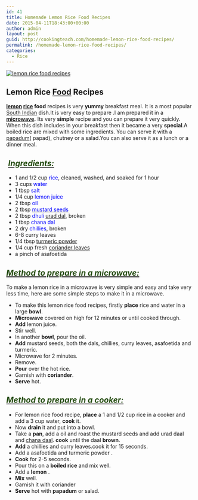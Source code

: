 ```yaml
---
id: 41
title: Homemade Lemon Rice Food Recipes
date: 2015-04-11T18:43:00+00:00
author: admin
layout: post
guid: http://cookingteach.com/homemade-lemon-rice-food-recipes/
permalink: /homemade-lemon-rice-food-recipes/
categories:
  - Rice
---
```


[![lemon rice food recipes](http://1.bp.blogspot.com/-cpIp-6dNL1U/VSljJVwNN5I/AAAAAAAAAPA/k08MiURwegQ/s1600/lemon-rice-1024x905.jpg "lemon rice food recipes")](http://1.bp.blogspot.com/-cpIp-6dNL1U/VSljJVwNN5I/AAAAAAAAAPA/k08MiURwegQ/s1600/lemon-rice-1024x905.jpg)

## Lemon Rice [Food](http://en.wikipedia.org/wiki/Food "Food") Recipes

**[lemon](http://en.wikipedia.org/wiki/Lemon "Lemon") [rice](http://en.wikipedia.org/wiki/Rice "Rice") food** recipes is very **yummy** breakfast meal. It is a most popular [South Indian](http://maps.google.com/maps?ll=13.0,77.0&spn=0.1,0.1&q=13.0,77.0%20(South%20India)&t=h "South India") dish.It is very easy to prepare .I am prepared it in a **[microwave](http://en.wikipedia.org/wiki/Microwave "Microwave").** Its very **simple** recipe and you can prepare it very quickly. When this dish includes in your breakfast then it became a very **special**.A boiled rice are mixed with some ingredients. You can serve it with a [papadum](http://en.wikipedia.org/wiki/Papadum "Papadum")( papad), chutney or a salad.You can also serve it as a lunch or a dinner meal.

##  _<u><span style="color: #274e13;">Ingredients:</span></u>_

*   1 and 1/2 cup <span style="color: blue;">rice</span>, cleaned, washed, and soaked for 1 hour
*   3 cups <span style="color: blue;">water</span>
*   1 tbsp <span style="color: blue;">salt</span>
*   1/4 cup <span style="color: blue;">lemon juice</span>
*   2 tbsp <span style="color: blue;">oil</span>
*   2 tbsp [<span style="color: blue;">mustard seeds</span>](http://en.wikipedia.org/wiki/Mustard_seed "Mustard seed")
*   2 tbsp <span style="color: blue;">dhuli [urad dal](http://en.wikipedia.org/wiki/Vigna_mungo "Vigna mungo")</span>, broken
*   1 tbsp <span style="color: blue;">chana dal</span>
*   2 dry <span style="color: blue;">chillies</span>, broken
*   6-8 curry leaves
*   1/4 tbsp [turmeric powder](http://en.wikipedia.org/wiki/Turmeric "Turmeric")
*   1/4 cup fresh [coriander leaves](http://en.wikipedia.org/wiki/Coriander "Coriander")
*   a pinch of asafoetida

## **_<u><span style="color: #274e13;">Method to prepare in a microwave:</span></u>_**

To make a lemon rice in a microwave is very simple and easy and take very less time, here are some simple steps to make it in a microwave.

*   To make this lemon rice food recipes, firstly **place** rice and water in a large **bowl**.
*   **Microwave** covered on high for 12 minutes or until cooked through.
*   **Add** lemon juice.
*   Stir well.
*   In another **bowl**, pour the oil.
*   **Add** mustard seeds, both the dals, chillies, curry leaves, asafoetida and turmeric.
*   Microwave for 2 minutes.
*   Remove.
*   **Pour** over the hot rice.
*   Garnish with **coriander**.
*   **Serve** hot.

## _<u><span style="color: #274e13;">Method to prepare in a cooker:</span></u>_

*   For lemon rice food recipe, **place** a 1 and 1/2 cup rice in a cooker and add a 3 cup water, **cook** it.
*   Now **drain** it and put into a bowl.
*   Take a **pan**, add a oil and roast the mustard seeds and add urad daal and [chana daal](http://en.wikipedia.org/wiki/Dal "Dal"). **cook** until the daal **brown**.
*   **Add** a chillies and curry leaves.cook it for 15 seconds.
*   Add a asafoetida and turmeric powder .
*   **Cook** for 2-5 seconds.
*   Pour this on a **boiled rice** and mix well.
*   Add a **lemon** .
*   **Mix** well.
*   Garnish it with coriander
*   **Serve** hot with **papadum** or salad.
